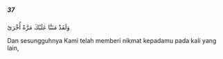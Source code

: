 ##### 37

<span class="ayah">وَلَقَدْ مَنَنَّا عَلَيْكَ مَرَّةً أُخْرَىٰٓ</span>

<span class="ayah_translation">Dan sesungguhnya Kami telah memberi nikmat kepadamu pada kali yang lain,</span>

